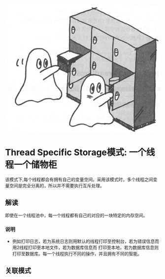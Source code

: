 ![图片](img.png)

# Thread Specific Storage模式: 一个线程一个储物柜

该模式下,每个线程都会有拥有自己的变量空间。采用该模式时，多个线程之间变量空间是完全分离的，所以并不需要执行互斥处理。

## 解读

即使在一个线程池中，每一个线程都有自己的对应的一块特定的内存空间。

### 说明

- 例如打印日志，若为系统日志则用默认的线程打印至控制台，若为错误信息而用2线程打印至本地文件，若为数据库信息而
  打印至本地，若为数据库信息则打印至数据库。每一个线程执行不同的操作，并且拥有不同的智能。

## 关联模式
